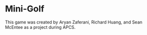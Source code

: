 # Mini-Golf
This game was created by Aryan Zaferani, Richard Huang, and Sean McEntee as a project during APCS.
